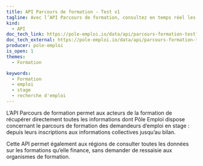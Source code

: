 ```yaml
---
title: API Parcours de formation - Test v1
tagline: Avec l’API Parcours de formation, consultez en temps réel les informations sur les parcours de formation des demandeurs d’emploi en stage.
kind:
  - API
doc_tech_link: https://pole-emploi.io/data/api/parcours-formation-test?tabgroup-api=documentation&doc-section=api-doc-section-caracteristiques
doc_tech_external: https://pole-emploi.io/data/api/parcours-formation-test
producer: pole-emploi
is_open: 1
themes:
  - Formation

keywords:
  - Formation
  - emploi
  - stage
  - recherche d'emploi
---
```


L’API Parcours de formation permet aux acteurs de la formation de récupérer directement toutes les informations dont Pôle Emploi dispose concernant le parcours de formation des demandeurs d’emploi en stage : depuis leurs inscriptions aux informations collectives jusqu’au bilan.

Cette API permet également aux régions de consulter toutes les données sur les formations qu’elle finance, sans demander de ressaisie aux organismes de formation.
